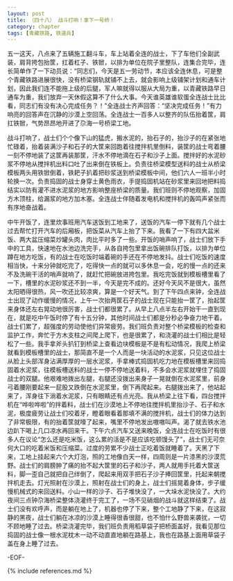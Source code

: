 ```yaml
---
layout: post
title: （四十八） 战斗打响！拿下一号桥！
category: chapter
tags: [青藏铁路, 铁道兵]
---
```


五一这天，八点来了五辆施工翻斗车，车上站着全连的战士，下了车他们全副武装，肩背挎包抬筐，扛着杠子、铁锨，以排为单位在院子里整队，连集合完毕，连长简单作了一下动员说：“同志们，今天是五一劳动节，本应该全连休息，可是整个青藏铁路进展很快，没有桥梁钢轨就铺不上去，就会影响上级铺架计划和通车计划，因此我们连不能拖上级的后腿，军人嘛就得以服从大局为重，以青藏铁路早日通车为重，我们放弃一天休假这算不了什么大事。今天谁英雄谁软蛋全连战士比比看，同志们有没有决心完成任务？！”全连战士齐声回答：“坚决完成任务！”有力响亮的回答声在沉静的沙漠上空回荡。全连战士一百多人以整齐的队伍抬着筐，肩扛铁锨，气势昂昂地开进了尕海一号桥梁工地。

战斗打响了，战士们个个像下山的猛虎，搬水泥的，抬石子的，抬沙子的在紧张地忙碌着，抬着装满沙子和石子的大筐来回跑着往搅拌机里倒料，装筐的战士弯着腰一刻不停地装了这筐再装那筐，汗水不停地滴在石子和沙子上面。搅拌好的水泥砂浆不停地从搅拌机出料口吐了出来倒在铁板上。负责往桥梁模型送料的战士从桥梁模板两头用铁锨倒着，铁耙子扒着把砂浆送到桥梁模板中间，他们六人一班半小时轮换一次。负责捣固的战士身穿土黄色雨衣，手提捣固机站在砂浆里来回地把料捣结实以防有灌不进水泥浆的地方影响整座桥梁的质量。我们班则不停地观察，加固方木顶柱，给漏浆的地方加木塞。全连战士伴随着发电机和搅拌机的轰鸣声紧张而有序地奋战着。

中午开饭了，连里炊事班用汽车送饭到工地来了，送饭的汽车一停下就有几个战士过去帮忙打开汽车的后厢板，把饭菜从汽车上抬了下来。我看了一下有四大盆米饭、两大盆压缩菜炒罐头肉，肉比平时多了一些。开饭的哨声响了，战士们放下手中的工具，快速地在水池边洗完手，从各自挎包里拿出饭碗排队打饭，以排为单位蹲在地方吃饭，有的战士在吃饭时端着碗的手还在不停地发抖。战士们吃饭的速度相当快，十来分钟就吃完了，吃得快一点的就可以多休息一会，吃的慢一点的还来不及洗碗干活的哨声就响了，就赶忙把碗放进挎包里。我吃完饭就到模板槽里看了一下，槽里的水泥砂浆还不到一半，今天是完不成的。还好今天风不是很大，虽然太阳晒得很热，风一吹还比较凉爽，算是一个好天气。到了下午四点来钟，全连战士出现了动作缓慢的情况，上午一次抬两筐石子的战士现在只能抬一筐了，抬起筐来身体还左右晃动地很厉害，战士们都很累了。从早上八点半左右开始干一直到现在，就是吃中午饭时停了有十五分钟，其他时间战士们都是分秒必争奋力地干着。战士们累了，超强度的劳动使他们异常疲劳。我们班负责对整个桥梁模板的检查和监护工作，奔忙于方木支柱之间爬上爬下，也是很累了，和浇灌的战士们相比是轻松了一些。我手拿斧头扒钉到桥梁上查看边块模板是不是有松动情况，我爬上桥梁就看到模板槽里的战士，那简直不是一个人而是一块活动的水泥浆，只见这位战士从脸上头部浑身沾满厚厚的一层水泥浆，手拿棒式捣固机吃力地在模板槽里来回捣固着水泥浆，往模板槽送料的战士一停不停地送着料，不多会水泥浆就埋住了捣固战士的双腿。他艰难地拨出左腿，右腿还没拨出来身子一晃就倒在水泥浆里，前身弓着腰刚要起来一屁股又跌倒在水泥浆里，倒下再爬起来。右腿拨出来了，他站起来了，浑身往下淌着水泥浆，只有眼睛还有点光亮。我从桥梁上往下看，四台搅拌机在“哗啦哗啦”的拌着料，战士们在沙漠地上不停地往搅拌机里抬沙子、石子和水泥，极度疲劳让战士们咬着牙，瞪着眼看着那填不满的搅拌机，战士们的体力达到了非常极限，有的抬着筐就嚎了起来，嘴里不停地发出嗷嗷叫声。渴了就去铁水池边趴下喝上几口凉水再回来干。下午六点汽车又送来晚饭，全连战士在吃饭时有很多人在议论“怎么还是吃米饭，这么累的活是不是应该吃顿馒头了”，战士们无可奈何大口的吃着米饭和压缩菜。过度的劳累不少战士正吃着饭就睡着了。天黑了下来，工地上挂起来六个大灯泡，照的工地像白天一样，四周则是一片漆黑的沙漠荒野。战士们的肩膀肿了痛的抬不起大筐里的石子和沙子，两人就用手托着大筐送料，脚一歪自己就把自己绊倒了，爬起来用双手把石子沙子捧回筐里，托起来朝搅拌机走去。灯光照射在沙漠上，照射在战士们的身上，战士们摇晃着身体，步子缓慢机械式的来回送料。小山一样的沙子、石子堆快没了，一大垛水泥快没了。大约夜间三点钟尕海桥梁整体浇灌终于完工了，一场不见硝烟的战斗就这样结束了。战士们没有欢呼声，而是躺在地上了，机器也停了下来，整个工地静了下来，在这寂静的黑夜，战士们躺在冰凉的沙漠上睡得很香很甜，也不怕什么野兽来袭扰，一切不顾地睡了过去。桥梁浇灌完毕，我们班负责用稻草袋子把桥面盖好，我看见那位捣固的战士像一根水泥枕木一动不动直直地躺在路基上，我也在路基上面用草袋子盖在身上睡了过去。

-EOF-

{% include references.md %}
